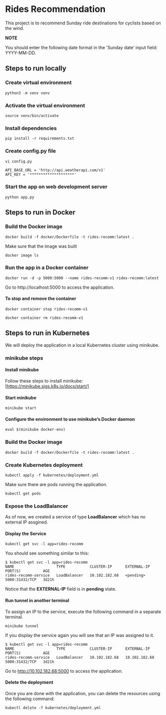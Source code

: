 # Rides Recommendation

This project is to recommend Sunday ride destinations for cyclists based on the wind.

**NOTE**

You should enter the following date format in the 'Sunday date' input field: YYYY-MM-DD.

## Steps to run locally

### Create virtual environment

```
python3 -m venv venv
```

### Activate the virtual environment

```
source venv/bin/activate
```

### Install dependencies

```
pip install -r requirements.txt
```

### Create config.py file

```
vi config.py

API_BASE_URL = 'http://api.weatherapi.com/v1'
API_KEY = '********************'
```

### Start the app on web development server

```
python app.py
```

## Steps to run in Docker

### Build the Docker image

```
docker build -f docker/Dockerfile -t rides-recomm:latest .
```

Make sure that the image was built

```
docker image ls
```

### Run the app in a Docker container

```
docker run -d -p 5000:5000 --name rides-recomm-v1 rides-recomm:latest
```

Go to http://localhost:5000 to access the application.

#### To stop and remove the container

```
docker container stop rides-recomm-v1

docker container rm rides-recomm-v1
```

## Steps to run in Kubernetes

We will deploy the application in a local Kubernetes cluster using minikube.

### minikube steps

#### Install minikube

Follow these steps to install minikube: [https://minikube.sigs.k8s.io/docs/start/]

#### Start minikube

```
minikube start
```

#### Configure the environment to use minikube’s Docker daemon

```
eval $(minikube docker-env)
```

### Build the Docker image

```
docker build -f docker/Dockerfile -t rides-recomm:latest .
```

### Create Kubernetes deployment

```
kubectl apply -f kubernetes/deployment.yml
```

Make sure there are pods running the application.

```
kubectl get pods
```

### Expose the LoadBalancer

As of now, we created a service of type **LoadBalancer** which has no external IP assgined.

#### Display the Service

```
kubectl get svc -l app=rides-recomm
```

You should see something similar to this:

```
$ kubectl get svc -l app=rides-recomm
NAME                   TYPE           CLUSTER-IP      EXTERNAL-IP   PORT(S)          AGE
rides-recomm-service   LoadBalancer   10.102.182.68   <pending>     5000:31432/TCP   3d21h
```

Notice that the **EXTERNAL-IP** field is in **pending** state.

#### Run tunnel in another terminal

To assign an IP to the service, execute the following command in a separate terminal.

```
minikube tunnel
```

If you display the service again you will see that an IP was assigned to it.

```
$ kubectl get svc -l app=rides-recomm
NAME                   TYPE           CLUSTER-IP      EXTERNAL-IP     PORT(S)          AGE
rides-recomm-service   LoadBalancer   10.102.182.68   10.102.182.68   5000:31432/TCP   3d21h
```

Go to http://10.102.182.68:5000 to access the application.

#### Delete the deployment

Once you are done with the application, you can delete the resources using the following command:

```
kubectl delete -f kubernetes/deployment.yml
```